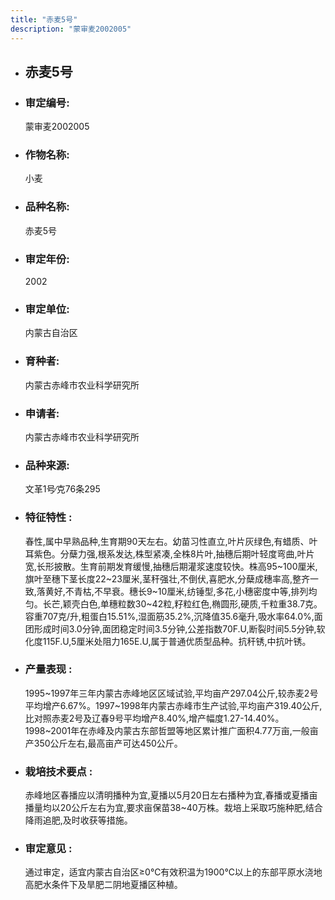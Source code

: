 ```yaml
---
title: "赤麦5号"
description: "蒙审麦2002005"
---
```

* ## 赤麦5号
* ###  审定编号:  
   蒙审麦2002005

*  ### 作物名称:  
   小麦

*   ###  品种名称: 
    赤麦5号

*   ### 审定年份: 
    2002

*   ### 审定单位:  
    内蒙古自治区

*   ### 育种者:  
    内蒙古赤峰市农业科学研究所

*   ### 申请者:  
    内蒙古赤峰市农业科学研究所

*   ### 品种来源:  
    文革1号∕克76条295

*   ### 特征特性 : 
    春性,属中早熟品种,生育期90天左右。幼苗习性直立,叶片灰绿色,有蜡质、叶耳紫色。分蘖力强,根系发达,株型紧凑,全株8片叶,抽穗后期叶轻度弯曲,叶片宽,长形披散。生育前期发育缓慢,抽穗后期灌浆速度较快。株高95~100厘米,旗叶至穗下茎长度22~23厘米,茎秆强壮,不倒伏,喜肥水,分蘖成穗率高,整齐一致,落黄好,不青枯,不早衰。穗长9~10厘米,纺锤型,多花,小穗密度中等,排列均匀。长芒,颖壳白色,单穗粒数30~42粒,籽粒红色,椭圆形,硬质,千粒重38.7克。容重707克/升,粗蛋白15.51%,湿面筋35.2%,沉降值35.6毫升,吸水率64.0%,面团形成时间3.0分钟,面团稳定时间3.5分钟,公差指数70F.U,断裂时间5.5分钟,软化度115F.U,5厘米处阻力165E.U,属于普通优质型品种。抗秆锈,中抗叶锈。

*   ### 产量表现 : 
    1995~1997年三年内蒙古赤峰地区区域试验,平均亩产297.04公斤,较赤麦2号平均增产6.67%。1997~1998年内蒙古赤峰市生产试验,平均亩产319.40公斤,比对照赤麦2号及辽春9号平均增产8.40%,增产幅度1.27-14.40%。1998~2001年在赤峰及内蒙古东部哲盟等地区累计推广面积4.77万亩,一般亩产350公斤左右,最高亩产可达450公斤。

*   ### 栽培技术要点 : 
    赤峰地区春播应以清明播种为宜,夏播以5月20日左右播种为宜,春播或夏播亩播量均以20公斤左右为宜,要求亩保苗38~40万株。栽培上采取巧施种肥,结合降雨追肥,及时收获等措施。

*   ### 审定意见 : 
    通过审定，适宜内蒙古自治区≥0℃有效积温为1900℃以上的东部平原水浇地高肥水条件下及旱肥二阴地夏播区种植。
